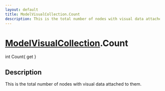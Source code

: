 ```yaml
---
layout: default
title: ModelVisualCollection.Count
description: This is the total number of nodes with visual data attached to them.
---
```

# [ModelVisualCollection]({{site.url}}/Pages/Reference/ModelVisualCollection.html).Count

<div class='signature' markdown='1'>
int Count{ get }
</div>

## Description
This is the total number of nodes with visual data
attached to them.

